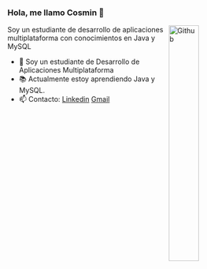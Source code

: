 ### Hola, me llamo Cosmin 👋

<img width="35%" align="right" alt="Github" src="https://user-images.githubusercontent.com/48678280/88862734-4903af80-d201-11ea-968b-9c939d88a37c.gif" />

Soy un estudiante de desarrollo de aplicaciones multiplataforma con conocimientos en Java y MySQL

- 🔭 Soy un estudiante de Desarrollo de Aplicaciones Multiplataforma
- 📚 Actualmente estoy aprendiendo Java y MySQL.
- 📫 Contacto: [Linkedin](https://www.linkedin.com/) [Gmail](mailto:cosminlungu04@hotmail.com)
